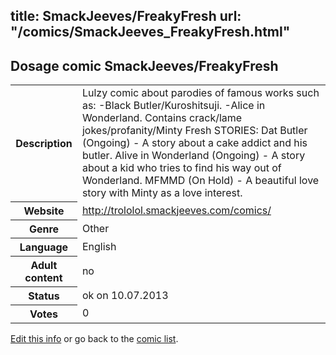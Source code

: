 title: SmackJeeves/FreakyFresh
url: "/comics/SmackJeeves_FreakyFresh.html"
---
Dosage comic SmackJeeves/FreakyFresh
-----------------------------------------

<p id="msg"></p>
<script type="text/javascript">
if (window.location.search === '?edit_info_mail=sent_ok') {
  var elem = document.getElementById("msg");
  elem.innerHTML = 'Edited information sucessfully sent for review, which is usually done daily. Thanks!';
  elem.className = 'ok';
}
</script>
<table class="comicinfo">
<tr>
<th>Description</th><td>Lulzy comic about parodies of famous works such as: -Black Butler/Kuroshitsuji. -Alice in Wonderland. Contains crack/lame jokes/profanity/Minty Fresh STORIES: Dat Butler (Ongoing) - A story about a cake addict and his butler. Alive in Wonderland (Ongoing) - A story about a kid who tries to find his way out of Wonderland. MFMMD (On Hold) - A beautiful love story with Minty as a love interest.</td>
</tr>
<tr>
<th>Website</th><td><a href="http://trololol.smackjeeves.com/comics/">http://trololol.smackjeeves.com/comics/</a></td>
</tr>
<tr>
<th>Genre</th><td>Other</td>
</tr>
<tr>
<th>Language</th><td>English</td>
</tr>
<tr>
<th>Adult content</th><td>no</td>
</tr>
<tr>
<th>Status</th><td>ok on 10.07.2013</td>
</tr>
<tr>
<th>Votes</th><td>0</td>
</tr>
</table>

[Edit this info](SmackJeeves_FreakyFresh_edit.html) or go back to the [comic list](../comic-index.html).
